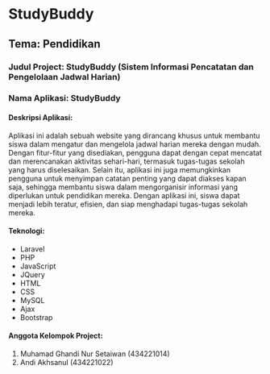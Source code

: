 <!DOCTYPE html>
<html>
<head>
    <link href="https://cdn.jsdelivr.net/npm/bootstrap@5.3.2/dist/css/bootstrap.min.css" rel="stylesheet" integrity="sha384-T3c6CoIi6uLrA9TneNEoa7RxnatzjcDSCmG1MXxSR1GAsXEV/Dwwykc2MPK8M2HN" crossorigin="anonymous">
</head>
<body>
<h1>StudyBuddy</h1>
<h2>Tema: Pendidikan</h2>
<h3>Judul Project: StudyBuddy (Sistem Informasi Pencatatan dan Pengelolaan Jadwal Harian)</h3>
<h3>Nama Aplikasi: StudyBuddy</h3>

<h4>Deskripsi Aplikasi:</h4>
<p>
    Aplikasi ini adalah sebuah website yang dirancang khusus untuk membantu siswa dalam mengatur dan mengelola jadwal harian mereka dengan mudah. Dengan fitur-fitur yang disediakan, pengguna dapat dengan cepat mencatat dan merencanakan aktivitas sehari-hari, termasuk tugas-tugas sekolah yang harus diselesaikan. Selain itu, aplikasi ini juga memungkinkan pengguna untuk menyimpan catatan penting yang dapat diakses kapan saja, sehingga membantu siswa dalam mengorganisir informasi yang diperlukan untuk pendidikan mereka. Dengan aplikasi ini, siswa dapat menjadi lebih teratur, efisien, dan siap menghadapi tugas-tugas sekolah mereka.
</p>

<h4>Teknologi:</h4>
<ul>
    <li>
        Laravel
    </li>
    <li>
        PHP
    </li>
    <li>
        JavaScript
    </li>
    <li>
        JQuery
    </li>
    <li>
        HTML
    </li>
    <li>
        CSS
    </li>
    <li>
        MySQL
    </li>
    <li>
        Ajax
    </li>
    <li>
        Bootstrap
    </li>
</ul>

<h4>Anggota Kelompok Project:</h4>
<ol>
    <li>Muhamad Ghandi Nur Setaiwan (434221014)</li>
    <li>Andi Akhsanul (434221022)</li>
</ol>
</body>
</html>
